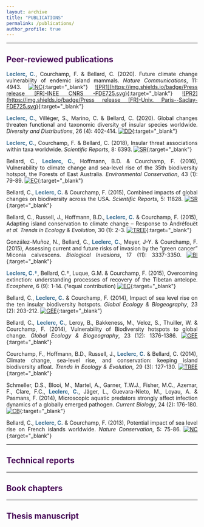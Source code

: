 ```yaml
---
layout: archive
title: "PUBLICATIONS"
permalink: /publications/
author_profile: true
---
```

<style> body {text-align: justify} </style> <!-- Justify text. -->

------

## <span style="color:#440154">**Peer-reviewed publications**</span>

<span style="color:#31688E">**Leclerc, C.**</span>, Courchamp, F. & Bellard, C. (2020). Future climate change vulnerability of endemic island mammals. *Nature Communications*, 11: 4943. [![NC](https://img.shields.io/badge/DOI-10.1038/s41467--020--18740--x-35B779.svg)](https://doi.org/10.1038/s41467-020-18740-x){:target="_blank"} [![PR1](https://img.shields.io/badge/Press release [FR]-INEE CNRS -FDE725.svg)](https://inee.cnrs.fr/fr/cnrsinfo/le-changement-climatique-menace-les-ecosystemes-insulaires-et-leur-biodiversite-unique){:target="_blank"} [![PR2](https://img.shields.io/badge/Press release [FR]-Univ. Paris--Saclay-FDE725.svg)](https://www.universite-paris-saclay.fr/actualites/vers-une-extinction-despeces-dans-les-iles-du-pacifique-cause-du-changement-climatique){:target="_blank"}<br>

<span style="color:#31688E">**Leclerc, C.**</span>, Villéger, S., Marino, C. & Bellard, C. (2020). Global changes threaten functional and taxonomic diversity of insular species worldwide. *Diversity and Distributions*, 26 (4): 402-414. [![DD](https://img.shields.io/badge/DOI-10.1111/ddi.13024-35B779.svg)](https://doi.org/10.1111/ddi.13024){:target="_blank"}<br>

<span style="color:#31688E">**Leclerc, C.**</span>, Courchamp, F. & Bellard, C. (2018), Insular threat associations within taxa worldwide. *Scientific Reports*, 8: 6393. [![SR](https://img.shields.io/badge/DOI-10.1038/s41598--018--24733--0-35B779.svg)](https://doi.org/10.1038/s41598-018-24733-0){:target="_blank"}<br>

Bellard, C., <span style="color:#31688E">**Leclerc, C.**</span>, Hoffmann, B.D. & Courchamp, F. (2016), Vulnerability to climate change and sea-level rise of the 35th biodiversity hotspot, the Forests of East Australia. *Environmental Conservation*, 43 (1): 79-89. [![EC](https://img.shields.io/badge/DOI-10.1017/S037689291500020X-35B779.svg)](https://doi.org/10.1017/S037689291500020X){:target="_blank"}<br>

Bellard, C., <span style="color:#31688E">**Leclerc, C.**</span> & Courchamp, F. (2015), Combined impacts of global changes on biodiversity across the USA. *Scientific Reports*, 5: 11828. [![SR](https://img.shields.io/badge/DOI-10.1038/srep11828-35B779.svg)](https://doi.org/10.1038/srep11828){:target="_blank"}<br>

Bellard, C., Russell, J., Hoffmann, B.D., <span style="color:#31688E">**Leclerc, C.**</span> & Courchamp, F. (2015), Adapting island conservation to climate change – Response to Andréfouët *et al.* *Trends in Ecology & Evolution*, 30 (1): 2-3. [![TREE](https://img.shields.io/badge/DOI-10.1016/j.tree.2014.11.003-35B779.svg)](https://doi.org/10.1016/j.tree.2014.11.003){:target="_blank"}<br>

González-Muñoz, N., Bellard, C., <span style="color:#31688E">**Leclerc, C.**</span>, Meyer, J-Y. & Courchamp, F. (2015), Assessing current and future risks of invasion by the “green cancer” Miconia calvescens. *Biological Invasions*, 17 (11): 3337-3350. [![BI](https://img.shields.io/badge/DOI-10.1007/s10530--015--0960--x-35B779.svg)](https://doi.org/10.1007/s10530-015-0960-x){:target="_blank"}<br>

<span style="color:#31688E">**Leclerc, C.†**</span>, Bellard, C.†, Luque, G.M. & Courchamp, F. (2015), Overcoming extinction: understanding processes of recovery of the Tibetan antelope. *Ecosphere*, 6 (9): 1-14. (†equal contribution) [![EC](https://img.shields.io/badge/DOI-10.1890/ES15--00049.1-35B779.svg)](https://doi.org/10.1890/ES15-00049.1){:target="_blank"}<br>

Bellard, C., <span style="color:#31688E">**Leclerc, C.**</span> & Courchamp, F. (2014), Impact of sea level rise on the ten insular biodiversity hotspots. *Global Ecology & Biogeography*, 23 (2): 203-212.  [![GEE](https://img.shields.io/badge/DOI-10.1111/geb.12093-35B779.svg)](https://doi.org/10.1111/geb.12093){:target="_blank"}<br>

Bellard, C., <span style="color:#31688E">**Leclerc, C.**</span>, Leroy, B., Bakkeness, M., Veloz, S., Thuiller, W. & Courchamp, F. (2014), Vulnerability of Biodiversity hotspots to global change. *Global Ecology & Biogeography*, 23 (12): 1376-1386. [![GEE](https://img.shields.io/badge/DOI-10.1111/geb.12228-35B779.svg)](https://doi.org/10.1111/geb.12228){:target="_blank"}<br>

Courchamp, F., Hoffmann, B.D., Russell, J., <span style="color:#31688E">**Leclerc, C.**</span> & Bellard, C. (2014), Climate change, sea-level rise, and conservation: keeping island biodiversity afloat. *Trends in Ecology & Evolution*, 29 (3): 127-130. [![TREE](https://img.shields.io/badge/DOI-10.1016/j.tree.2014.01.001-35B779.svg)](https://doi.org/10.1016/j.tree.2014.01.001){:target="_blank"}<br>

Schmeller, D.S., Blooi, M., Martel, A., Garner, T.W.J., Fisher, M.C., Azemar, F., Clare, F.C., <span style="color:#31688E">**Leclerc, C.**</span>, Jäger, L., Guevara-Nieto, M., Loyau, A. & Pasmans, F. (2014), Microscopic aquatic predators strongly affect infection dynamics of a globally emerged pathogen. *Current Biology*, 24 (2): 176-180. [![CB](https://img.shields.io/badge/DOI-10.1016/j.cub.2013.11.032-35B779.svg)](https://doi.org/10.1016/j.cub.2013.11.032){:target="_blank"}<br>

Bellard, C., <span style="color:#31688E">**Leclerc, C.**</span> & Courchamp, F. (2013), Potential impact of sea level rise on French islands worldwide. *Nature Conservation*, 5: 75-86.  [![NC](https://img.shields.io/badge/DOI-10.3897/natureconservation.5.5533-35B779.svg)](https://doi.org/10.3897/natureconservation.5.5533){:target="_blank"}<br>

------

## <span style="color:#440154">**Technical reports**</span>

------

## <span style="color:#440154">**Book chapters**</span>

------

## <span style="color:#440154">**Thesis manuscript**</span>


